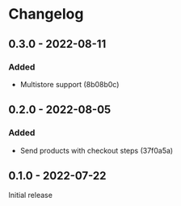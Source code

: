 # Changelog

## 0.3.0 - 2022-08-11

### Added

- Multistore support (8b08b0c)

## 0.2.0 - 2022-08-05

### Added

- Send products with checkout steps (37f0a5a)

## 0.1.0 - 2022-07-22

Initial release
